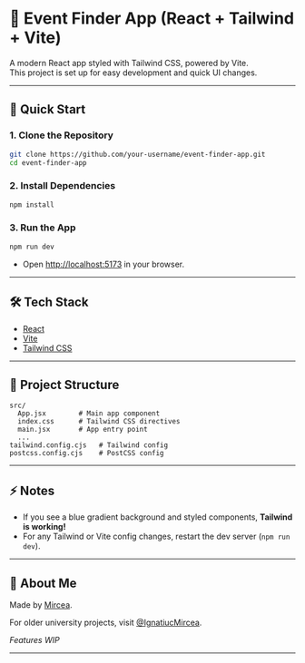 
# 🎫 Event Finder App (React + Tailwind + Vite)

A modern React app styled with Tailwind CSS, powered by Vite.  
This project is set up for easy development and quick UI changes.

---

## 🚀 Quick Start

### 1. **Clone the Repository**
```bash
git clone https://github.com/your-username/event-finder-app.git
cd event-finder-app
```

### 2. **Install Dependencies**
```bash
npm install
```

### 3. **Run the App**
```bash
npm run dev
```
- Open [http://localhost:5173](http://localhost:5173) in your browser.

---

## 🛠️ Tech Stack

- [React](https://react.dev/)
- [Vite](https://vitejs.dev/)
- [Tailwind CSS](https://tailwindcss.com/)

---

## 📂 Project Structure

```
src/
  App.jsx        # Main app component
  index.css      # Tailwind CSS directives
  main.jsx       # App entry point
  ...
tailwind.config.cjs   # Tailwind config
postcss.config.cjs    # PostCSS config
```

---

## ⚡ Notes

- If you see a blue gradient background and styled components, **Tailwind is working!**
- For any Tailwind or Vite config changes, restart the dev server (`npm run dev`).

---

## 🙋 About Me

Made by [Mircea](https://github.com/mirceacontrol).

For older university projects, visit [@IgnatiucMircea](https://github.com/IgnatiucMircea).

*Features WIP*

---